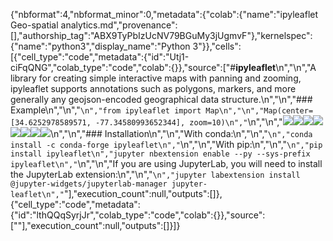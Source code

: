 {"nbformat":4,"nbformat_minor":0,"metadata":{"colab":{"name":"ipyleaflet  Geo-spatial analytics.md","provenance":[],"authorship_tag":"ABX9TyPbIzUcNV79BGuMy3jUgmvF"},"kernelspec":{"name":"python3","display_name":"Python 3"}},"cells":[{"cell_type":"code","metadata":{"id":"Utj1-ciFqQNG","colab_type":"code","colab":{}},"source":["#**ipyleaflet**\n","\n","A library for creating simple interactive maps with panning and zooming, ipyleaflet supports annotations such as polygons, markers, and more generally any geojson-encoded geographical data structure.\n","\n","### Example\n","\n","```\n","from ipyleaflet import Map\n","\n","Map(center=[34.6252978589571, -77.34580993652344], zoom=10)\n","```\n","\n","![](https://b.tile.openstreetmap.org/10/291/406.png)![](https://c.tile.openstreetmap.org/10/292/406.png)![](https://c.tile.openstreetmap.org/10/291/407.png)![](https://a.tile.openstreetmap.org/10/292/407.png)![](https://a.tile.openstreetmap.org/10/290/406.png)![](https://a.tile.openstreetmap.org/10/293/406.png)![](https://b.tile.openstreetmap.org/10/290/407.png)![](https://b.tile.openstreetmap.org/10/293/407.png)\n","\n","### Installation\n","\n","With conda:\n","\n","```\n","conda install -c conda-forge ipyleaflet\n","```\n","\n","With pip:\n","\n","```\n","pip install ipyleaflet\n","jupyter nbextension enable --py --sys-prefix ipyleaflet\n","```\n","\n","If you are using JupyterLab, you will need to install the JupyterLab extension:\n","\n","```\n","jupyter labextension install @jupyter-widgets/jupyterlab-manager jupyter-leaflet\n","```"],"execution_count":null,"outputs":[]},{"cell_type":"code","metadata":{"id":"lthQQqSyrjJr","colab_type":"code","colab":{}},"source":[""],"execution_count":null,"outputs":[]}]}
